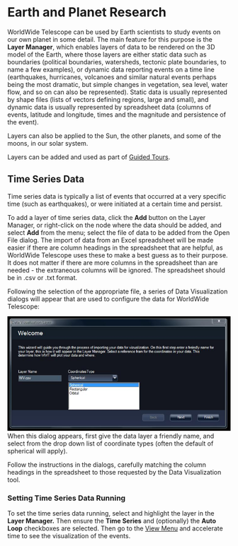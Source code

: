 # Earth and Planet Research

WorldWide Telescope can be used by Earth scientists to study events on our own planet in some detail. The main feature for this purpose is the **Layer Manager**, which enables layers of data to be rendered on the 3D model of the Earth, where those layers are either static data such as boundaries (political boundaries, watersheds, tectonic plate boundaries, to name a few examples), or dynamic data reporting events on a time line (earthquakes, hurricanes, volcanoes and similar natural events perhaps being the most dramatic, but simple changes in vegetation, sea level, water flow, and so on can also be represented). Static data is usually represented by shape files (lists of vectors defining regions, large and small), and dynamic data is usually represented by spreadsheet data (columns of events, latitude and longitude, times and the magnitude and persistence of the event).

Layers can also be applied to the Sun, the other planets, and some of the moons, in our solar system.

Layers can be added and used as part of [Guided Tours](#GuidedTours).

## Time Series Data

Time series data is typically a list of events that occurred at a very specific time (such as earthquakes), or were initiated at a certain time and persist.

To add a layer of time series data, click the **Add** button on the Layer Manager, or right-click on the node where the data should be added, and select **Add** from the menu; select the file of data to be added from the Open File dialog. The import of data from an Excel spreadsheet will be made easier if there are column headings in the spreadsheet that are helpful, as WorldWide Telescope uses these to make a best guess as to their purpose. It does not matter if there are more columns in the spreadsheet than are needed - the extraneous columns will be ignored. The spreadsheet should be in .csv or .txt format.

Following the selection of the appropriate file, a series of Data Visualization dialogs will appear that are used to configure the data for WorldWide Telescope:

![](uiimages/EarthResearch_spreadsheetproperties.jpg)
When this dialog appears, first give the data layer a friendly name, and select from the drop down list of coordinate types (often the default of spherical will apply).

Follow the instructions in the dialogs, carefully matching the column headings in the spreadsheet to those requested by the Data Visualization tool.


### Setting Time Series Data Running

To set the time series data running, select and highlight the layer in the **Layer Manager.** Then ensure the **Time Series** and (optionally) the **Auto Loop** checkboxes are selected. Then go to the [View Menu](#TheViewMenu) and accelerate time to see the visualization of the events.
